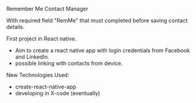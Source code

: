 Remember Me Contact Manager

With required field "RemMe" that must completed before saving contact details.

First project in React native. 
  - Aim to create a react native app with login credentials from Facebook and LinkedIn.
  - possible linking with contacts from device.

New Technologies Used:
  - create-react-native-app
  - developing in X-code (eventually)
  